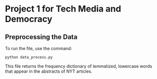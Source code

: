 # Project 1 for Tech Media and Democracy

## Preprocessing the Data

To run the file, use the command:
```
python data_process.py
```
This file returns the frequency dictionary of lemmatized, lowercase words that appear in the abstracts of NYT articles.

